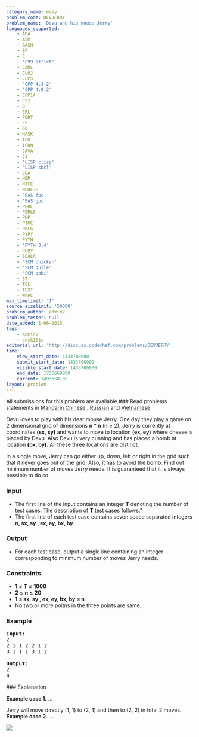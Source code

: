 ```yaml
---
category_name: easy
problem_code: DEVJERRY
problem_name: 'Devu and his mouse Jerry'
languages_supported:
    - ADA
    - ASM
    - BASH
    - BF
    - C
    - 'C99 strict'
    - CAML
    - CLOJ
    - CLPS
    - 'CPP 4.3.2'
    - 'CPP 4.9.2'
    - CPP14
    - CS2
    - D
    - ERL
    - FORT
    - FS
    - GO
    - HASK
    - ICK
    - ICON
    - JAVA
    - JS
    - 'LISP clisp'
    - 'LISP sbcl'
    - LUA
    - NEM
    - NICE
    - NODEJS
    - 'PAS fpc'
    - 'PAS gpc'
    - PERL
    - PERL6
    - PHP
    - PIKE
    - PRLG
    - PYPY
    - PYTH
    - 'PYTH 3.4'
    - RUBY
    - SCALA
    - 'SCM chicken'
    - 'SCM guile'
    - 'SCM qobi'
    - ST
    - TCL
    - TEXT
    - WSPC
max_timelimit: '1'
source_sizelimit: '50000'
problem_author: admin2
problem_tester: null
date_added: 1-06-2015
tags:
    - admin2
    - snck151c
editorial_url: 'http://discuss.codechef.com/problems/DEVJERRY'
time:
    view_start_date: 1433700900
    submit_start_date: 1433700900
    visible_start_date: 1433700900
    end_date: 1735669800
    current: 1493558135
layout: problem
---
```

All submissions for this problem are available.###  Read problems statements in [Mandarin Chinese](http://www.codechef.com/download/translated/SNCK151C/mandarin/DEVJERRY.pdf) , [Russian](http://www.codechef.com/download/translated/SNCK151C/russian/DEVJERRY.pdf) and [Vietnamese](http://www.codechef.com/download/translated/SNCK151C/vietnamese/DEVJERRY.pdf)

Devu loves to play with his dear mouse Jerry. One day they play a game on 2 dimensional grid of dimensions **n \* n** (**n** ≥ 2). Jerry is currently at coordinates **(sx, sy)** and wants to move to location **(ex, ey)** where cheese is placed by Devu. Also Devu is very cunning and has placed a bomb at location **(bx, by)**. All these three locations are distinct.

In a single move, Jerry can go either up, down, left or right in the grid such that it never goes out of the grid. Also, it has to avoid the bomb. Find out minimum number of moves Jerry needs. It is guaranteed that it is always possible to do so.

### Input

- The first line of the input contains an integer **T** denoting the number of test cases. The description of **T** test cases follows."
- The first line of each test case contains seven space separated integers **n, sx, sy , ex, ey, bx, by**.

### Output

- For each test case, output a single line containing an integer corresponding to minimum number of moves Jerry needs.

### Constraints

- **1** ≤ **T** ≤ **1000**
- **2** ≤ **n** ≤ **20**
- **1 ≤ sx, sy , ex, ey, bx, by ≤ n**
- No two or more poitns in the three points are same.

### Example

<pre><b>Input:</b>
2
2 1 1 2 2 1 2
3 1 1 1 3 1 2

<b>Output:</b>
2
4
</pre>### Explanation

**Example case 1.** ...

Jerry will move directly (1, 1) to (2, 1) and then to (2, 2) in total 2 moves. **Example case 2.** ...

![](http://discuss.codechef.com/upfiles/jerry_grid.png)
